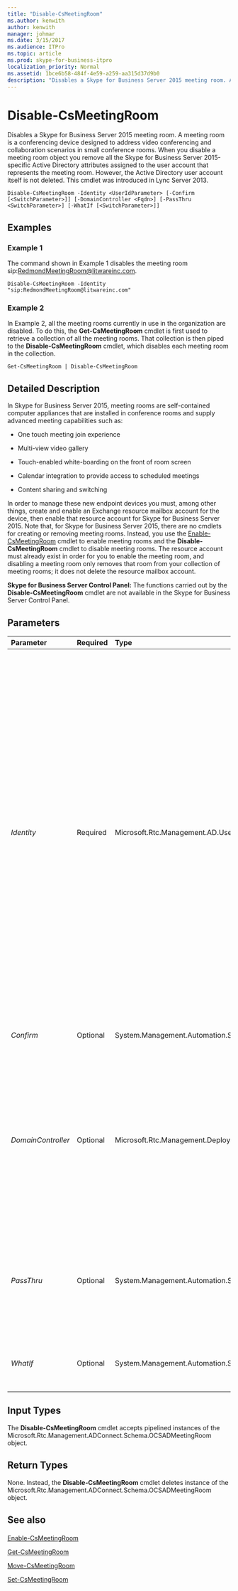 ```yaml
---
title: "Disable-CsMeetingRoom"
ms.author: kenwith
author: kenwith
manager: johmar
ms.date: 3/15/2017
ms.audience: ITPro
ms.topic: article
ms.prod: skype-for-business-itpro
localization_priority: Normal
ms.assetid: 1bce6b58-484f-4e59-a259-aa315d37d9b0
description: "Disables a Skype for Business Server 2015 meeting room. A meeting room is a conferencing device designed to address video conferencing and collaboration scenarios in small conference rooms. When you disable a meeting room object you remove all the Skype for Business Server 2015-specific Active Directory attributes assigned to the user account that represents the meeting room. However, the Active Directory user account itself is not deleted. This cmdlet was introduced in Lync Server 2013."
---
```


# Disable-CsMeetingRoom
 
Disables a Skype for Business Server 2015 meeting room. A meeting room is a conferencing device designed to address video conferencing and collaboration scenarios in small conference rooms. When you disable a meeting room object you remove all the Skype for Business Server 2015-specific Active Directory attributes assigned to the user account that represents the meeting room. However, the Active Directory user account itself is not deleted. This cmdlet was introduced in Lync Server 2013.
  
```
Disable-CsMeetingRoom -Identity <UserIdParameter> [-Confirm [<SwitchParameter>]] [-DomainController <Fqdn>] [-PassThru <SwitchParameter>] [-WhatIf [<SwitchParameter>]]

```

## Examples
<a name="Examples"> </a>

### Example 1

The command shown in Example 1 disables the meeting room sip:RedmondMeetingRoom@litwareinc.com.
  
```
Disable-CsMeetingRoom -Identity "sip:RedmondMeetingRoom@litwareinc.com"
```

### Example 2

In Example 2, all the meeting rooms currently in use in the organization are disabled. To do this, the **Get-CsMeetingRoom** cmdlet is first used to retrieve a collection of all the meeting rooms. That collection is then piped to the **Disable-CsMeetingRoom** cmdlet, which disables each meeting room in the collection.
  
```
Get-CsMeetingRoom | Disable-CsMeetingRoom
```

## Detailed Description
<a name="DetailedDescription"> </a>

In Skype for Business Server 2015, meeting rooms are self-contained computer appliances that are installed in conference rooms and supply advanced meeting capabilities such as:
  
- One touch meeting join experience
    
- Multi-view video gallery
    
- Touch-enabled white-boarding on the front of room screen
    
- Calendar integration to provide access to scheduled meetings
    
- Content sharing and switching
    
In order to manage these new endpoint devices you must, among other things, create and enable an Exchange resource mailbox account for the device, then enable that resource account for Skype for Business Server 2015. Note that, for Skype for Business Server 2015, there are no cmdlets for creating or removing meeting rooms. Instead, you use the [Enable-CsMeetingRoom](enable-csmeetingroom.md) cmdlet to enable meeting rooms and the **Disable-CsMeetingRoom** cmdlet to disable meeting rooms. The resource account must already exist in order for you to enable the meeting room, and disabling a meeting room only removes that room from your collection of meeting rooms; it does not delete the resource mailbox account.
  
 **Skype for Business Server Control Panel:** The functions carried out by the **Disable-CsMeetingRoom** cmdlet are not available in the Skype for Business Server Control Panel.
  
## Parameters
<a name="DetailedDescription"> </a>

|**Parameter**|**Required**|**Type**|**Description**|
|:-----|:-----|:-----|:-----|
| _Identity_ <br/> |Required  <br/> |Microsoft.Rtc.Management.AD.UserIdParameter  <br/> |Indicates the Identity of the user account to be configured as a meeting room. Identities are typically specified by using one of four formats: 1) the user's SIP address; 2) the user's user principal name (UPN); 3) the user's domain name and logon name, in the form domain\logon (for example, litwareinc\kenmyer); and, 4) the user's Active Directory display name (for example, Ken Myer).  <br/> You can also reference a user account by using the user's Active Directory distinguished name.  <br/> You can use the asterisk (\*) wildcard character when using the Display Name as the user Identity. For example, the Identity "\* Smith" returns all the user who have a display name that ends with the string value " Smith".  <br/> |
| _Confirm_ <br/> |Optional  <br/> |System.Management.Automation.SwitchParameter  <br/> |Prompts you for confirmation before executing the command.  <br/> |
| _DomainController_ <br/> |Optional  <br/> |Microsoft.Rtc.Management.Deploy.Fqdn  <br/> |Enables you to connect to the specified domain controller in order to disable a meeting room. To connect to a particular domain controller, include the DomainController parameter followed by the computer name (for example, atl-dc-001) or its fully qualified domain name (FQDN) (for example, atl-dc-001.litwareinc.com).  <br/> |
| _PassThru_ <br/> |Optional  <br/> |System.Management.Automation.SwitchParameter  <br/> |Enables you to pass a meeting room object through the pipeline that represents the meeting room being disabled. By default, the **Disable-CsMeetingRoom** cmdlet does not pass objects through the pipeline. <br/> |
| _WhatIf_ <br/> |Optional  <br/> |System.Management.Automation.SwitchParameter  <br/> |Describes what would happen if you executed the command without actually executing the command.  <br/> |
   
## Input Types
<a name="InputTypes"> </a>

The **Disable-CsMeetingRoom** cmdlet accepts pipelined instances of the Microsoft.Rtc.Management.ADConnect.Schema.OCSADMeetingRoom object.
  
## Return Types
<a name="ReturnTypes"> </a>

None. Instead, the **Disable-CsMeetingRoom** cmdlet deletes instance of the Microsoft.Rtc.Management.ADConnect.Schema.OCSADMeetingRoom object.
  
## See also
<a name="ReturnTypes"> </a>

#### 

[Enable-CsMeetingRoom](enable-csmeetingroom.md)
  
[Get-CsMeetingRoom](get-csmeetingroom.md)
  
[Move-CsMeetingRoom](move-csmeetingroom.md)
  
[Set-CsMeetingRoom](set-csmeetingroom.md)

